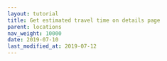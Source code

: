 ```yaml
---
layout: tutorial
title: Get estimated travel time on details page
parent: locations
nav_weight: 10000
date: 2019-07-10
last_modified_at: 2019-07-12
---
```

